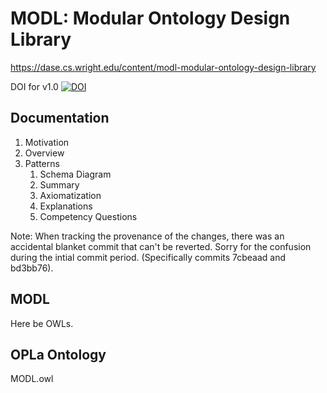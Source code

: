 # MODL: Modular Ontology Design Library
https://dase.cs.wright.edu/content/modl-modular-ontology-design-library

DOI for v1.0 [![DOI](https://zenodo.org/badge/178051913.svg)](https://zenodo.org/badge/latestdoi/178051913)

## Documentation
1. Motivation 
2. Overview
3. Patterns
	1. Schema Diagram
	2. Summary
	3. Axiomatization
	4. Explanations
	5. Competency Questions 

Note: When tracking the provenance of the changes, there was an accidental blanket commit that can't be reverted. Sorry for the confusion during the intial commit period. (Specifically commits 7cbeaad and bd3bb76).

## MODL
Here be OWLs.

## OPLa Ontology
MODL.owl

